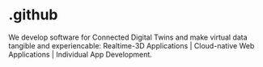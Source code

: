 # .github
We develop software for Connected Digital Twins and make virtual data tangible and experiencable: Realtime-3D Applications | Cloud-native Web Applications | Individual App Development.
